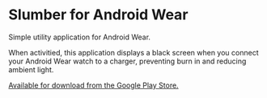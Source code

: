# Slumber for Android Wear

Simple utility application for Android Wear.

When activitied, this application displays a black screen when you connect your Android Wear watch to a charger, preventing burn in and reducing ambient light.

[Available for download from the Google Play Store.](https://play.google.com/store/apps/details?id=com.janderson.slumber&hl=en)
